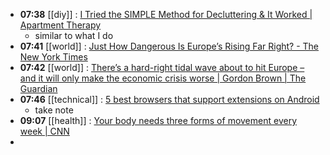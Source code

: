 - **07:38** [[diy]] : [I Tried the SIMPLE Method for Decluttering &amp; It Worked | Apartment Therapy](https://www.apartmenttherapy.com/simple-method-decluttering-37396851 "I Tried the SIMPLE Method for Decluttering &amp; It Worked | Apartment Therapy")
	- similar to what I do
- **07:41** [[world]] : [Just How Dangerous Is Europe’s Rising Far Right? - The New York Times](https://www.nytimes.com/2024/05/05/world/europe/europe-far-right.html "Just How Dangerous Is Europe’s Rising Far Right? - The New York Times")
- **07:42** [[world]] : [There’s a hard-right tidal wave about to hit Europe – and it will only make the economic crisis worse | Gordon Brown | The Guardian](https://www.theguardian.com/commentisfree/2024/apr/29/hard-right-tidal-wave-europe-economic-crisis-worse "There’s a hard-right tidal wave about to hit Europe – and it will only make the economic crisis worse | Gordon Brown | The Guardian")
- **07:46** [[technical]] : [5 best browsers that support extensions on Android](https://www.androidpolice.com/browsers-that-support-extensions-on-android/ "5 best browsers that support extensions on Android")
	- take note
- **09:07** [[health]] : [Your body needs three forms of movement every week | CNN](https://www.cnn.com/2024/05/04/health/three-forms-movement-weekly-wellness/index.html "Your body needs three forms of movement every week | CNN")
-
